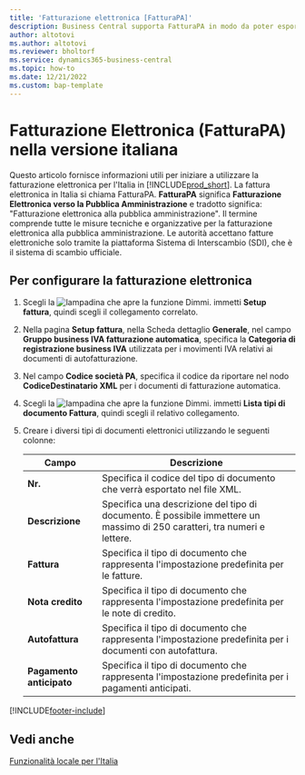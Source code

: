 ```yaml
---
title: 'Fatturazione elettronica [FatturaPA]'
description: Business Central supporta FatturaPA in modo da poter esportare fatture di vendita e note di credito come documenti elettronici secondo le regole italiane.
author: altotovi
ms.author: altotovi
ms.reviewer: bholtorf
ms.service: dynamics365-business-central
ms.topic: how-to
ms.date: 12/21/2022
ms.custom: bap-template
---
```

# <a name="electronic-invoicing-fatturapa-in-the-italian-version"></a><a name="electronic-invoicing-fatturapa-in-the-italian-version"></a>Fatturazione Elettronica (FatturaPA) nella versione italiana

Questo articolo fornisce informazioni utili per iniziare a utilizzare la fatturazione elettronica per l'Italia in [!INCLUDE[prod_short](../../includes/prod_short.md)].
La fattura elettronica in Italia si chiama FatturaPA. **FatturaPA** significa **Fatturazione Elettronica verso la Pubblica Amministrazione** e tradotto significa: "Fatturazione elettronica alla pubblica amministrazione". Il termine comprende tutte le misure tecniche e organizzative per la fatturazione elettronica alla pubblica amministrazione. Le autorità accettano fatture elettroniche solo tramite la piattaforma Sistema di Interscambio (SDI), che è il sistema di scambio ufficiale.

## <a name="to-set-up-electronic-invoicing"></a><a name="to-set-up-electronic-invoicing"></a>Per configurare la fatturazione elettronica

1. Scegli la ![lampadina che apre la funzione Dimmi.](../../media/ui-search/search_small.png "Informazioni sull'operazione che si desidera eseguire") immetti **Setup fattura**, quindi scegli il collegamento correlato.
2. Nella pagina **Setup fattura**, nella Scheda dettaglio **Generale**, nel campo **Gruppo business IVA fatturazione automatica**, specifica la **Categoria di registrazione business IVA** utilizzata per i movimenti IVA relativi ai documenti di autofatturazione.
3. Nel campo **Codice società PA**, specifica il codice da riportare nel nodo **CodiceDestinatario XML** per i documenti di fatturazione automatica.
4. Scegli la ![lampadina che apre la funzione Dimmi.](../../media/ui-search/search_small.png "Informazioni sull'operazione che si desidera eseguire") immetti **Lista tipi di documento Fattura**, quindi scegli il relativo collegamento.  
5. Creare i diversi tipi di documenti elettronici utilizzando le seguenti colonne:

   |Campo|Descrizione|  
   |------------------------------------|---------------------------------------|
   |**Nr.**| Specifica il codice del tipo di documento che verrà esportato nel file XML.|
   |**Descrizione**|Specifica una descrizione del tipo di documento. È possibile immettere un massimo di 250 caratteri, tra numeri e lettere.|
   |**Fattura**|Specifica il tipo di documento che rappresenta l'impostazione predefinita per le fatture.|
   |**Nota credito**|Specifica il tipo di documento che rappresenta l'impostazione predefinita per le note di credito.|
   |**Autofattura**|Specifica il tipo di documento che rappresenta l'impostazione predefinita per i documenti con autofattura.|
   |**Pagamento anticipato**|Specifica il tipo di documento che rappresenta l'impostazione predefinita per i pagamenti anticipati.|

[!INCLUDE[footer-include](../../includes/footer-banner.md)]

## <a name="see-also"></a><a name="see-also"></a>Vedi anche

[Funzionalità locale per l'Italia](italy-local-functionality.md)
